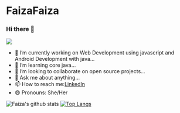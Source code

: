 # FaizaFaiza
### Hi there 👋
![](https://komarev.com/ghpvc/?username=FaizaTahreen&color=47ccb3) 
- 🔭 I’m currently working on Web Development using javascript and Android Development with java...
- 🌱 I’m learning  core java...
- 👯 I’m looking to collaborate on open source projects...
- 💬 Ask me about anything...
- 📫 How to reach me:[LinkedIn](https://www.linkedin.com/in/faiza-tahreen-38a619187/)
- 😄 Pronouns: She/Her

![Faiza's github stats](https://github-readme-stats.vercel.app/api?username=FaizaTahreeen&show_icons=true&theme=onedark)
[![Top Langs](https://github-readme-stats.vercel.app/api/top-langs/?username=Faizatahreen&layout=compact)](https://github.com/Faizatahreen/github-readme-stats) 

